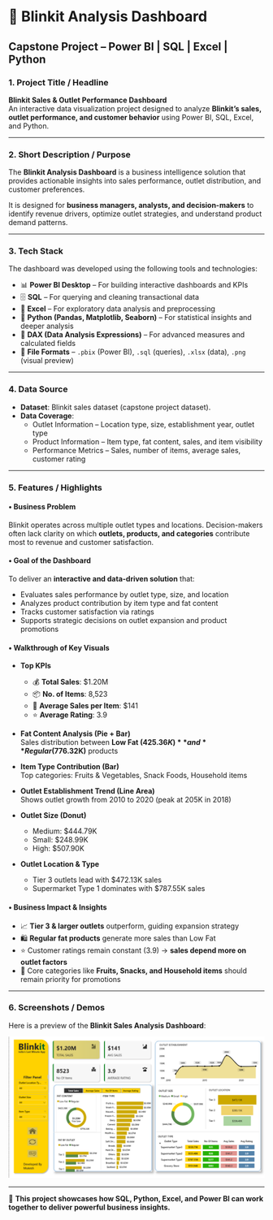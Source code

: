 # 🛒 Blinkit Analysis Dashboard  
## Capstone Project – Power BI | SQL | Excel | Python  

### 1. Project Title / Headline  
**Blinkit Sales & Outlet Performance Dashboard**  
An interactive data visualization project designed to analyze **Blinkit’s sales, outlet performance, and customer behavior** using Power BI, SQL, Excel, and Python.  

---

### 2. Short Description / Purpose  
The **Blinkit Analysis Dashboard** is a business intelligence solution that provides actionable insights into sales performance, outlet distribution, and customer preferences.  

It is designed for **business managers, analysts, and decision-makers** to identify revenue drivers, optimize outlet strategies, and understand product demand patterns.  

---

### 3. Tech Stack  
The dashboard was developed using the following tools and technologies:  

- 📊 **Power BI Desktop** – For building interactive dashboards and KPIs  
- 🗄 **SQL** – For querying and cleaning transactional data  
- 📂 **Excel** – For exploratory data analysis and preprocessing  
- 🐍 **Python (Pandas, Matplotlib, Seaborn)** – For statistical insights and deeper analysis  
- 📝 **DAX (Data Analysis Expressions)** – For advanced measures and calculated fields  
- 📁 **File Formats** – `.pbix` (Power BI), `.sql` (queries), `.xlsx` (data), `.png` (visual preview)  

---

### 4. Data Source  
- **Dataset**: Blinkit sales dataset (capstone project dataset).  
- **Data Coverage**:  
  - Outlet Information – Location type, size, establishment year, outlet type  
  - Product Information – Item type, fat content, sales, and item visibility  
  - Performance Metrics – Sales, number of items, average sales, customer rating  

---

### 5. Features / Highlights  

#### • Business Problem  
Blinkit operates across multiple outlet types and locations. Decision-makers often lack clarity on which **outlets, products, and categories** contribute most to revenue and customer satisfaction.  

#### • Goal of the Dashboard  
To deliver an **interactive and data-driven solution** that:  
- Evaluates sales performance by outlet type, size, and location  
- Analyzes product contribution by item type and fat content  
- Tracks customer satisfaction via ratings  
- Supports strategic decisions on outlet expansion and product promotions  

#### • Walkthrough of Key Visuals  
- **Top KPIs**  
  - 💰 **Total Sales**: $1.20M  
  - 📦 **No. of Items**: 8,523  
  - 🛒 **Average Sales per Item**: $141  
  - ⭐ **Average Rating**: 3.9  

- **Fat Content Analysis (Pie + Bar)**  
  Sales distribution between **Low Fat ($425.36K)** and **Regular ($776.32K)** products  

- **Item Type Contribution (Bar)**  
  Top categories: Fruits & Vegetables, Snack Foods, Household items  

- **Outlet Establishment Trend (Line Area)**  
  Shows outlet growth from 2010 to 2020 (peak at 205K in 2018)  

- **Outlet Size (Donut)**  
  - Medium: $444.79K  
  - Small: $248.99K  
  - High: $507.90K  

- **Outlet Location & Type**  
  - Tier 3 outlets lead with $472.13K sales  
  - Supermarket Type 1 dominates with $787.55K sales  

#### • Business Impact & Insights  
- 📈 **Tier 3 & larger outlets** outperform, guiding expansion strategy  
- 🛍 **Regular fat products** generate more sales than Low Fat  
- ⭐ Customer ratings remain constant (3.9) → **sales depend more on outlet factors**  
- 🍎 Core categories like **Fruits, Snacks, and Household items** should remain priority for promotions  

---

### 6. Screenshots / Demos  
Here is a preview of the **Blinkit Sales Analysis Dashboard**:  

![Dashboard Preview](https://github.com/themukeshsingh01/Blinkit-Analysis-Project/blob/main/Snapshot%20Of%20The%20Dashboard.png)


---

🚀 **This project showcases how SQL, Python, Excel, and Power BI can work together to deliver powerful business insights.**  
